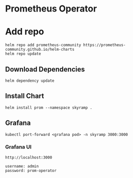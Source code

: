 # Prometheus Operator

# Add repo
```
helm repo add prometheus-community https://prometheus-community.github.io/helm-charts 
helm repo update 
```


## Download  Dependencies
```
helm dependency update

```

## Install Chart
```
helm install prom --namespace skyramp .
```


## Grafana

```
kubectl port-forward <grafana pod> -n skyramp 3000:3000
```

### Grafana UI
```
http://localhost:3000

username: admin
password: prom-operator
```

